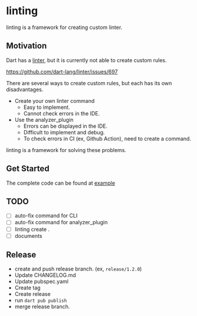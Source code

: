 # linting

linting is a framework for creating custom linter.

## Motivation

Dart has a [linter](https://github.com/dart-lang/linter), but it is currently not able to create custom rules.

https://github.com/dart-lang/linter/issues/697

There are several ways to create custom rules, but each has its own disadvantages.

- Create your own linter command
  - Easy to implement.
  - Cannot check errors in the IDE.
- Use the analyzer_plugin
  - Errors can be displayed in the IDE.
  - Difficult to implement and debug.
  - To check errors in CI (ex, Github Action), need to create a command.

linting is a framework for solving these problems.

## Get Started

The complete code can be found at [example](https://github.com/hisaichi5518/dart-linting/tree/main/example)

## TODO

- [ ] auto-fix command for CLI
- [ ] auto-fix command for analyzer_plugin
- [ ] linting create .
- [ ] documents

## Release

- create and push release branch. (ex, `release/1.2.0`)
- Update CHANGELOG.md
- Update pubspec.yaml
- Create tag
- Create release
- run `dart pub publish`
- merge release branch.
